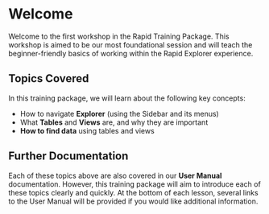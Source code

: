 # Welcome

Welcome to the first workshop in the Rapid Training Package. This workshop is aimed to be our most foundational session and will teach the beginner-friendly basics of working within the Rapid Explorer experience.

## Topics Covered

In this training package, we will learn about the following key concepts:

- How to navigate **Explorer** (using the Sidebar and its menus)
- What **Tables** and **Views** are, and why they are important
- **How to find data** using tables and views

## Further Documentation

Each of these topics above are also covered in our **User Manual** documentation. However, this training package will aim to introduce each of these topics clearly and quickly. At the bottom of each lesson, several links to the User Manual will be provided if you would like additional information.